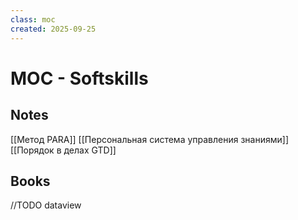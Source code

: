 ```yaml
---
class: moc
created: 2025-09-25
---
```

# MOC - Softskills

## Notes

[[Метод PARA]]
[[Персональная система управления знаниями]]
[[Порядок в делах GTD]]

## Books

//TODO dataview
